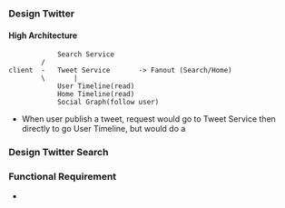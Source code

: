 ### Design Twitter
#### High Architecture
```	
			Search Service
		/							
client 	-	Tweet Service		-> Fanout (Search/Home)
		\		|
			User Timeline(read)
			Home Timeline(read)
			Social Graph(follow user)
```
- When user publish a tweet, request would go to Tweet Service then directly to go User Timeline, but would do a 

### Design Twitter Search
### Functional Requirement
- 
<!--stackedit_data:
eyJoaXN0b3J5IjpbLTEwODExMjY3MTQsLTkzOTgxMzY3Nl19
-->